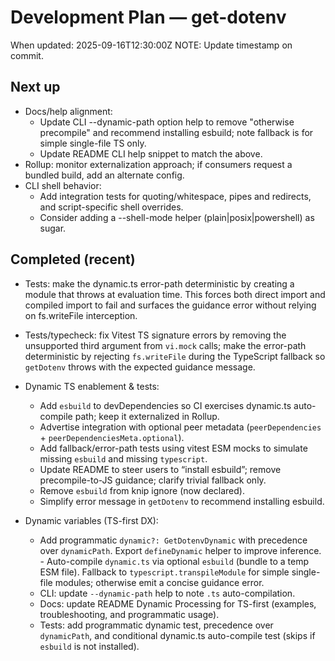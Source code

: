 # Development Plan — get-dotenv

When updated: 2025-09-16T12:30:00Z
NOTE: Update timestamp on commit.

## Next up

- Docs/help alignment:
  - Update CLI --dynamic-path option help to remove "otherwise precompile" and
    recommend installing esbuild; note fallback is for simple single-file TS only.
  - Update README CLI help snippet to match the above.
- Rollup: monitor externalization approach; if consumers request a bundled build,
  add an alternate config.
- CLI shell behavior:
  - Add integration tests for quoting/whitespace, pipes and redirects, and
    script-specific shell overrides.
  - Consider adding a --shell-mode helper (plain|posix|powershell) as sugar.

## Completed (recent)

- Tests: make the dynamic.ts error-path deterministic by creating a
  module that throws at evaluation time. This forces both direct import and compiled import to fail and surfaces the guidance error without
  relying on fs.writeFile interception.

- Tests/typecheck: fix Vitest TS signature errors by removing the
  unsupported third argument from `vi.mock` calls; make the error-path
  deterministic by rejecting `fs.writeFile` during the TypeScript fallback so `getDotenv` throws with the expected guidance message.

- Dynamic TS enablement & tests:
  - Add `esbuild` to devDependencies so CI exercises dynamic.ts auto-compile path; keep it externalized in Rollup.
  - Advertise integration with optional peer metadata
    (`peerDependencies` + `peerDependenciesMeta.optional`).
  - Add fallback/error-path tests using vitest ESM mocks to simulate
    missing `esbuild` and missing `typescript`.
  - Update README to steer users to “install esbuild”; remove
    precompile-to-JS guidance; clarify trivial fallback only.
  - Remove `esbuild` from knip ignore (now declared).
  - Simplify error message in `getDotenv` to recommend installing esbuild.

- Dynamic variables (TS-first DX):
  - Add programmatic `dynamic?: GetDotenvDynamic` with precedence over
    `dynamicPath`. Export `defineDynamic` helper to improve inference. - Auto-compile `dynamic.ts` via optional `esbuild` (bundle to a temp
    ESM file). Fallback to `typescript.transpileModule` for simple
    single-file modules; otherwise emit a concise guidance error.
  - CLI: update `--dynamic-path` help to note `.ts` auto-compilation.
  - Docs: update README Dynamic Processing for TS-first (examples,
    troubleshooting, and programmatic usage).
  - Tests: add programmatic dynamic test, precedence over `dynamicPath`,
    and conditional dynamic.ts auto-compile test (skips if `esbuild` is
    not installed).
